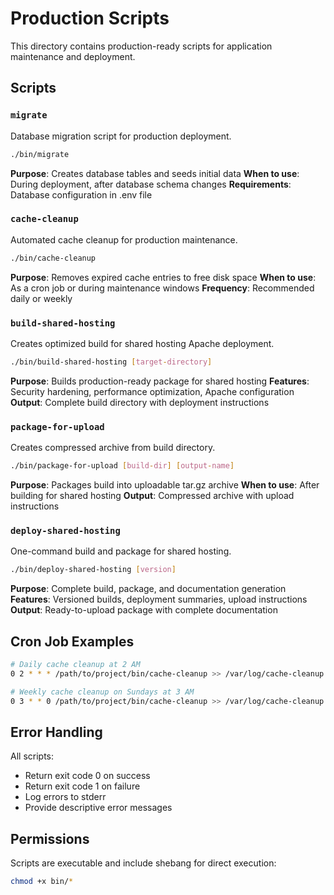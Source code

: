 # Production Scripts

This directory contains production-ready scripts for application maintenance and deployment.

## Scripts

### `migrate`
Database migration script for production deployment.

```bash
./bin/migrate
```

**Purpose**: Creates database tables and seeds initial data
**When to use**: During deployment, after database schema changes
**Requirements**: Database configuration in .env file

### `cache-cleanup`
Automated cache cleanup for production maintenance.

```bash
./bin/cache-cleanup
```

**Purpose**: Removes expired cache entries to free disk space
**When to use**: As a cron job or during maintenance windows
**Frequency**: Recommended daily or weekly

### `build-shared-hosting`
Creates optimized build for shared hosting Apache deployment.

```bash
./bin/build-shared-hosting [target-directory]
```

**Purpose**: Builds production-ready package for shared hosting
**Features**: Security hardening, performance optimization, Apache configuration
**Output**: Complete build directory with deployment instructions

### `package-for-upload`
Creates compressed archive from build directory.

```bash
./bin/package-for-upload [build-dir] [output-name]
```

**Purpose**: Packages build into uploadable tar.gz archive
**When to use**: After building for shared hosting
**Output**: Compressed archive with upload instructions

### `deploy-shared-hosting`
One-command build and package for shared hosting.

```bash
./bin/deploy-shared-hosting [version]
```

**Purpose**: Complete build, package, and documentation generation
**Features**: Versioned builds, deployment summaries, upload instructions
**Output**: Ready-to-upload package with complete documentation

## Cron Job Examples

```bash
# Daily cache cleanup at 2 AM
0 2 * * * /path/to/project/bin/cache-cleanup >> /var/log/cache-cleanup.log 2>&1

# Weekly cache cleanup on Sundays at 3 AM
0 3 * * 0 /path/to/project/bin/cache-cleanup >> /var/log/cache-cleanup.log 2>&1
```

## Error Handling

All scripts:
- Return exit code 0 on success
- Return exit code 1 on failure
- Log errors to stderr
- Provide descriptive error messages

## Permissions

Scripts are executable and include shebang for direct execution:
```bash
chmod +x bin/*
```
